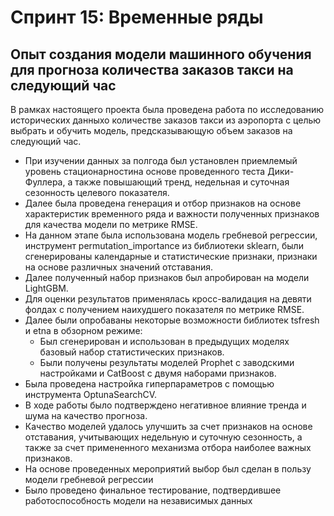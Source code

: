 # Спринт 15: Временные ряды
## Опыт создания модели машинного обучения для прогноза количества заказов такси на следующий час

В рамках настоящего проекта была проведена работа по исследованию исторических данныхо количестве заказов такси из аэропорта с целью выбрать и обучить модель, предсказывающую объем заказов на следующий час.

- При изучении данных за полгода был установлен приемлемый уровень стационарностина основе проведенного теста Дики-Фуллера, а также повышающий тренд, недельная и суточная сезонность целевого показателя.
- Далее была проведена генерация и отбор признаков на основе характеристик временного ряда и важности полученных признаков для качества модели по метрике RMSE.
- На данном этапе была использована модель гребневой регрессии, инструмент permutation_importance из библиотеки sklearn, были сгенерированы календарные  и статистические признаки, признаки на основе различных значений отставания.
- Далее полученный набор признаков был апробирован на модели LightGBM.
- Для оценки результатов применялась кросс-валидация на девяти фолдах с получением наихудшего показателя  по метрике RMSE.
- Далее были опробаваны некоторые возможности библиотек tsfresh и etna в обзорном режиме:
    - Был сгенерирован и использован в предыдущих моделях базовый набор статистических признаков.
    - Были получены результаты моделей Prophet с заводскими настройками и CatBoost с двумя наборами признаков.
- Была проведена настройка гиперпараметров с помощью инструмента OptunaSearchCV.
- В ходе работы было подтверждено негативное влияние тренда и шума на качество прогноза.
- Качество моделей удалось улучшить за счет признаков на основе отставания, учитывающих недельную и суточную сезонность, а также за счет примененного механизма отбора наиболее важных признаков.
- На основе проведенных мероприятий выбор был сделан в пользу модели гребневой регрессии
- Было проведено финальное тестирование, подтвердившее работоспособность модели на независимых данных

